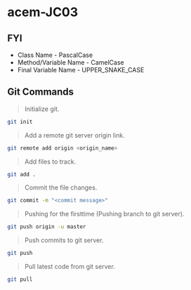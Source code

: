 # acem-JC03


## FYI
* Class Name - PascalCase
* Method/Variable Name - CamelCase
* Final Variable Name - UPPER_SNAKE_CASE



## Git Commands
> Initialize git.
```bash
git init
```
> Add a remote git server origin link.
```bash
git remote add origin <origin_name>
```
> Add files to track.
```bash
git add .
```
> Commit the file changes.
```bash
git commit -m "<commit message>"
```
> Pushing for the firsttime (Pushing branch to git server).
```bash
git push origin -u master
```
> Push commits to git server.
```bash
git push 
```
> Pull latest code from git server.
```bash
git pull 
```
